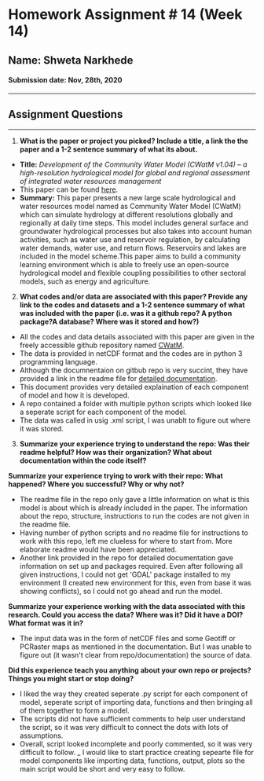 # Homework Assignment # 14 (Week 14)
## Name: Shweta Narkhede
#### Submission date: Nov, 28th, 2020
___
## **Assignment Questions**
___
1. **What is the paper or project you picked? Include a title, a link the the paper and a 1-2 sentence summary of what its about.**

-  **Title:** *Development of the Community Water Model (CWatM v1.04) – a high-resolution hydrological model for global and regional assessment of integrated water resources management* 
- This paper can be found [here](https://gmd.copernicus.org/articles/13/3267/2020/#section8).   
- **Summary:** 
This paper presents a new large scale hydrological and water resources model named as Community Water Model (CWatM) which can simulate hydrology at different resolutions globally and regionally at daily time steps. This model includes general surface and groundwater hydrological processes but also takes into account human activities, such as water use and reservoir regulation, by calculating water demands, water use, and return flows. Reservoirs and lakes are included in the model scheme.This paper aims to build a community learning environment which is able to freely use an open-source hydrological model and flexible coupling possibilities to other sectoral models, such as energy and agriculture.

2. **What codes and/or data are associated with this paper? Provide any link to the codes and datasets and a 1-2 sentence summary of what was included with the paper (i.e. was it a github repo? A python package?A database? Where was it stored and how?)**

- All the codes and data details associated with this paper are given in the freely accessible github repository named [CWatM](https://github.com/CWatM/CWatM). 
- The data is provided in netCDF format and the codes are in python 3 programming language.
- Although the documnentaion on gitbub repo is very succint, they have provided a link in the readme file for [detailed documentation](https://cwatm.iiasa.ac.at/).  
- This document provides very detailed explaination of each component of model and how it is developed.
- A repo contained a folder with multiple python scripts which looked like a seperate script for each component of the model.
- The data was called in usig .xml script, I was unablt to figure out where it was stored.

3. **Summarize your experience trying to understand the repo: Was their readme helpful? How was their organization? What about documentation within the code itself?**

**Summarize your experience trying to work with their repo: What happened? Where you successful? Why or why not?**

- The readme file in the repo only gave a little information on what is this model is about which is already included in the paper. The information about the repo, structure, instructions to run the codes are not given in the readme file. 
- Having number of python scripts and no readme file for instructions to work with this repo, left me clueless for where to start from. More elaborate readme would have been appreciated.
- Another link provided in the repo for detailed documentation gave information on set up and packages required. Even after following all given instructions, I could not get 'GDAL' package installed to my environment (I created new environment for this, even from base it was showing conflicts), so I could not go ahead and run the model. 

**Summarize your experience working with the data associated with this research. Could you access the data? Where was it? Did it have a DOI? What format was it in?**

- The input data was in the form of netCDF files and some Geotiff or PCRaster maps as mentioned in the documentation. But I was unable to figure out (it wasn't clear from repo/documentation) the source of data. 

**Did this experience teach you anything about your own repo or projects? Things you might start or stop doing?**

- I liked the way they created seperate .py script for each component of model, seperate script of importing data, functions and then bringing all of them together to form a model. 
- The scripts did not have sufficient comments to help user understand the script, so it was very difficult to connect the dots with lots of assumptions. 
- Overall, script looked incomplete and poorly commented, so it was very difficult to follow.
_ I would like to start practice creating sepearte file for model components like importing data, functions, output, plots so the main script would be short and very easy to follow. 